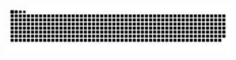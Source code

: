 <img src="https://raw.githubusercontent.com/fritzjimenez-nx/fritzjimenez-nx/output/snake.svg" alt="Snake animation" />
